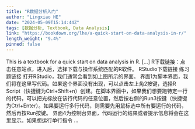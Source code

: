```yaml
---
title: "R数据分析入门"
author: "Lingxiao HE"
date: "2024-05-09T15:14:44Z"
tags: [数据分析, Textbook, Data Analysis]
link: "https://bookdown.org/lhe/a-quick-start-on-data-analysis-in-r/"
length_weight: "9.4%"
pinned: false
---
```


This is a textbook for a quick start on data analysis in R. [...] R下载链接：点击任意站点，进入后，选择下载与操作系统匹配的R软件。 RStudio下载链接 练习题链接 打开RStudio，我们通常会看到如上图所示的界面。 界面1为脚本界面，我们将在这里写代码。如果这个界面没有出现，可以点击左上角2按键，选择R Script（快捷键为Ctrl+Shift+n）创建。在脚本界面中，如果我们想要跑特定一行的代码，可以把光标放在该行代码的任意位置，然后按右侧的Run3按键（快捷键为Ctrl+Enter）。如果要运行多行代码，则需要先用鼠标选中所有要运行的代码，然后再按Run按键。 界面4为控制台界面，代码运行的结果或者提示信息将会在这里显示。如果想运行单行指令 ...
